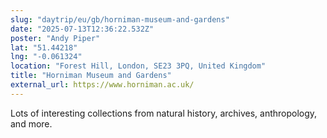 ```yaml
---
slug: "daytrip/eu/gb/horniman-museum-and-gardens"
date: "2025-07-13T12:36:22.532Z"
poster: "Andy Piper"
lat: "51.44218"
lng: "-0.061324"
location: "Forest Hill, London, SE23 3PQ, United Kingdom"
title: "Horniman Museum and Gardens"
external_url: https://www.horniman.ac.uk/
---
```

Lots of interesting collections from natural history, archives, anthropology, and more.

